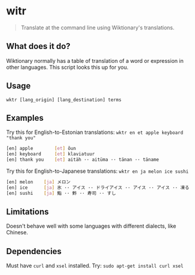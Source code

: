 # witr

> Translate at the command line using Wiktionary's translations.

## What does it do?
Wiktionary normally has a table of translation of a word or expression in other languages. This script looks this up for you. 

## Usage
`wktr [lang_origin] [lang_destination] terms`

## Examples
Try this for English-to-Estonian translations:
`wktr en et apple keyboard "thank you"`

```bash
[en] apple        [et] õun
[en] keyboard     [et] klaviatuur
[en] thank you    [et] aitäh ·· aitüma ·· tänan ·· täname
```

Try this for English-to-Japanese translations:
`wktr en ja melon ice sushi`

```bash
[en] melon    [ja] メロン
[en] ice      [ja] 氷 ·· アイス ·· ドライアイス ·· アイス ·· アイス ·· 凍る
[en] sushi    [ja] 鮨 ·· 鮓 ·· 寿司 ·· すし
```

## Limitations
Doesn't behave well with some languages with different dialects, like Chinese.

## Dependencies
Must have `curl` and `xsel` installed. Try:
`sudo apt-get install curl xsel`

